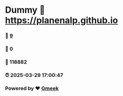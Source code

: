 # Dummy :link: https://planenalp.github.io 
### :page_facing_up: [9](https://planenalp.github.io/tag.html) 
### :speech_balloon: 0 
### :hibiscus: 118882 
### :alarm_clock: 2025-03-29 17:00:47 
### Powered by :heart: [Gmeek](https://github.com/Meekdai/Gmeek)
